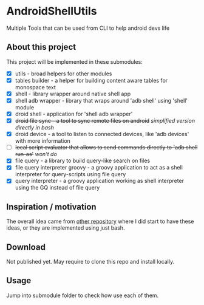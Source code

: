 # AndroidShellUtils
Multiple Tools that can be used from CLI to help android devs life

## About this project
This project will be implemented in these submodules:
* [x] utils - broad helpers for other modules
* [x] tables builder - a helper for building content aware tables for monospace text
* [x] shell - library wrapper around native shell app
* [x] shell adb wrapper - library that wraps around 'adb shell' using 'shell' module
* [x] droid shell - application for 'shell adb wrapper'
* [x] ~~droid file sync - a tool to sync remote files on android~~ _simplified version directly in bash_
* [x] droid device - a tool to listen to connected devices, like 'adb devices' with more information
* [ ] ~~local script evaluator that allows to send commands directly to 'adb shell run-as'~~ _won't do_
* [x] file query - a library to build query-like search on files
* [x] file query interpreter groovy - a groovy application to act as a shell interpreter for query-scripts using file query
* [x] query interpreter - a groovy application working as shell interpreter using the GQ instead of file query

## Inspiration / motivation
The overall idea came from [other repository](https://github.com/brunodles/linux-second-screen)
where I did start to have these ideas, or they are implemented using just bash.

## Download
Not published yet.
May require to clone this repo and install locally.

## Usage
Jump into submodule folder to check how use each of them.

